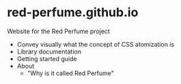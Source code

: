 # red-perfume.github.io

Website for the Red Perfume project

* Convey visually what the concept of CSS atomization is
* Library documentation
* Getting started guide
* About
  * "Why is it called Red Perfume"
